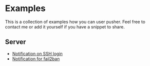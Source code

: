 # Examples

This is a collection of examples how you can user pusher. Feel free to contact me or add it yourself if you have a snippet to share.


## Server

- [Notification on SSH login](https://github.com/HackHerz/pusher/blob/master/examples/ssh-notification.md)
- [Notification for fail2ban](https://github.com/HackHerz/pusher/blob/master/examples/fail2ban-notification.md)
